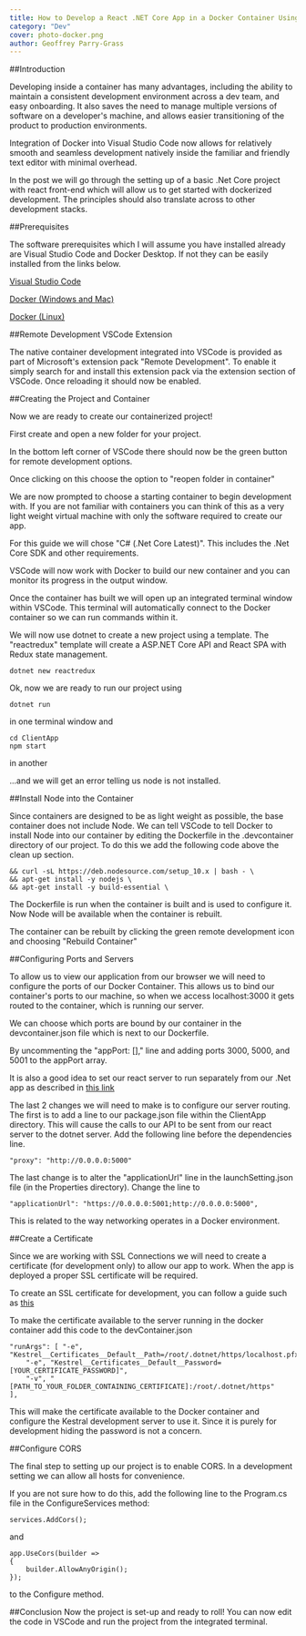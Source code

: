 ```yaml
---
title: How to Develop a React .NET Core App in a Docker Container Using VSCode
category: "Dev"
cover: photo-docker.png
author: Geoffrey Parry-Grass
---
```


##Introduction

Developing inside a container has many advantages, including the ability to 
maintain a consistent development environment across a dev team, and easy onboarding.
It also saves the need to manage multiple versions of software on a developer's machine,
and allows easier transitioning of the product to production environments.

Integration of Docker into Visual Studio Code now allows for relatively smooth and seamless
development natively inside the familiar and friendly text editor with minimal overhead.

In the post we will go through the setting up of a basic .Net Core project with react front-end
which will allow us to get started with dockerized development. The principles should also translate
across to other development stacks.

##Prerequisites

The software prerequisites which I will assume you have installed already are Visual Studio Code and 
Docker Desktop. If not they can be easily installed from the links below.

[Visual Studio Code](https://code.visualstudio.com)

[Docker (Windows and Mac)](https://www.docker.com/products/docker-desktop)

[Docker (Linux)](https://docs.docker.com/install/linux/docker-ce/ubuntu/)

##Remote Development VSCode Extension

The native container development integrated into VSCode is provided as part of Microsoft's extension
pack "Remote Development". To enable it simply search for and install this extension pack via the
extension section of VSCode. Once reloading it should now be enabled.

##Creating the Project and Container

Now we are ready to create our containerized project!

First create and open a new folder for your project.

In the bottom left corner of VSCode there should now be the green button for remote development options.

Once clicking on this choose the option to "reopen folder in container"

We are now prompted to choose a starting container to begin development with. If you are not familiar with
containers you can think of this as a very light weight virtual machine with only the software required to
create our app.

For this guide we will chose "C# (.Net Core Latest)". This includes the .Net Core SDK and other requirements.

VSCode will now work with Docker to build our new container and you can monitor its progress in the output window.

Once the container has built we will open up an integrated terminal window within VSCode. This terminal will 
automatically connect to the Docker container so we can run commands within it.

We will now use dotnet to create a new project using a template. The "reactredux" template will create a
ASP.NET Core API and React SPA with Redux state management.

```
dotnet new reactredux
```

Ok, now we are ready to run our project using

```
dotnet run
```

in one terminal window and

```
cd ClientApp
npm start
```

in another

...and we will get an error telling us node is not installed.

##Install Node into the Container

Since containers are designed to be as light weight as possible, the base container does not include Node.
We can tell VSCode to tell Docker to install Node into our container by editing the Dockerfile in the .devcontainer 
directory of our project. To do this we add the following code above the clean up section.

```
&& curl -sL https://deb.nodesource.com/setup_10.x | bash - \
&& apt-get install -y nodejs \
&& apt-get install -y build-essential \
```

The Dockerfile is run when the container is built and is used to configure it. Now Node will be available when the container
is rebuilt. 

The container can be rebuilt by clicking the green remote development icon and choosing "Rebuild Container"

##Configuring Ports and Servers

To allow us to view our application from our browser we will need to configure the ports of our Docker Container.
This allows us to bind our container's ports to our machine, so when we access localhost:3000 it gets routed to the container,
which is running our server.

We can choose which ports are bound by our container in the devcontainer.json file which is next to our Dockerfile.

By uncommenting the "appPort: []," line and adding ports 3000, 5000, and 5001 to the appPort array.

It is also a good idea to set our react server to run separately from our .Net app as described in
[this link](https://docs.microsoft.com/en-us/aspnet/core/client-side/spa/react?view=aspnetcore-2.2&tabs=visual-studio)

The last 2 changes we will need to make is to configure our server routing.
The first is to add a line to our package.json file within the ClientApp directory.
This will cause the calls to our API to be sent from our react server to the dotnet server.
Add the following line before the dependencies line.

```
"proxy": "http://0.0.0.0:5000"
```

The last change is to alter the "applicationUrl" line in the launchSetting.json file (in the Properties directory).
Change the line to

```
"applicationUrl": "https://0.0.0.0:5001;http://0.0.0.0:5000",
```

This is related to the way networking operates in a Docker environment.

##Create a Certificate

Since we are working with SSL Connections we will need to create a certificate (for development only) to allow our app to work.
When the app is deployed a proper SSL certificate will be required.

To create an SSL certificate for development, you can follow a guide such as [this](https://letsencrypt.org/docs/certificates-for-localhost/)

To make the certificate available to the server running in the docker container add this code to the devContainer.json

```
"runArgs": [ "-e", "Kestrel__Certificates__Default__Path=/root/.dotnet/https/localhost.pfx", 
    "-e", "Kestrel__Certificates__Default__Password=[YOUR_CERTIFICATE_PASSWORD]",
    "-v", "[PATH_TO_YOUR_FOLDER_CONTAINING_CERTIFICATE]:/root/.dotnet/https"
],	
```

This will make the certificate available to the Docker container and configure the Kestral development server to use it.
Since it is purely for development hiding the password is not a concern.

##Configure CORS

The final step to setting up our project is to enable CORS.
In a development setting we can allow all hosts for convenience.

If you are not sure how to do this, add the following line to the Program.cs file in the ConfigureServices method:

```
services.AddCors();
```

and 

```
app.UseCors(builder =>
{
    builder.AllowAnyOrigin();
});
```

to the Configure method.

##Conclusion
Now the project is set-up and ready to roll! You can now edit the code in VSCode and run the project from the integrated terminal.

